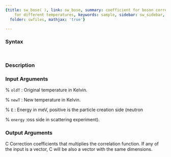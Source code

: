 ```yaml
---
{title: sw_bose( ), link: sw_bose, summary: coefficient for boson correlation functions
    for different temperatures, keywords: sample, sidebar: sw_sidebar, permalink: sw_bose.html,
  folder: swfiles, mathjax: 'true'}

---
```


### Syntax

` `

### Description



### Input Arguments

% `oldT`
:  Original temperature in Kelvin.

% `newT`
:  New temperature in Kelvin.

% `E`
:  Energy in meV, positive is the particle creation side (neutron

% `energy`
:oss side in scattering experiment).

### Output Arguments

C         Correction coefficients that multiplies the correlation
function. If any of the input is a vector, C will be also a
vector with the same dimensions.

